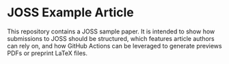 JOSS Example Article
========================================================================

This repository contains a JOSS sample paper. It is intended to show how
submissions to JOSS should be structured, which features article authors
can rely on, and how GitHub Actions can be leveraged to generate
previews PDFs or preprint LaTeX files.
